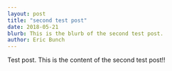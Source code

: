 ```yaml
---
layout: post
title: "second test post"
date: 2018-05-21
blurb: This is the blurb of the second test post.
author: Eric Bunch
---
```


Test post. This is the content of the second test post!!

